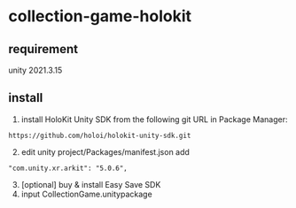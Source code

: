 # collection-game-holokit
## requirement  
unity 2021.3.15  
## install  
1. install HoloKit Unity SDK from the following git URL in Package Manager:
```
https://github.com/holoi/holokit-unity-sdk.git
```
2. edit unity project/Packages/manifest.json add
```
"com.unity.xr.arkit": "5.0.6",
```
3. [optional] buy & install Easy Save SDK
4. input CollectionGame.unitypackage
